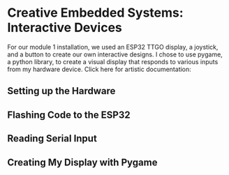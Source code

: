 
# Creative Embedded Systems: Interactive Devices

For our module 1 installation, we used an ESP32 TTGO display, a joystick, and a button to create our own interactive designs. I chose to use pygame, a python library, to create a visual display that responds to various inputs from my hardware device. Click here for artistic documentation:


## Setting up the Hardware


## Flashing Code to the ESP32


## Reading Serial Input


## Creating My Display with Pygame


